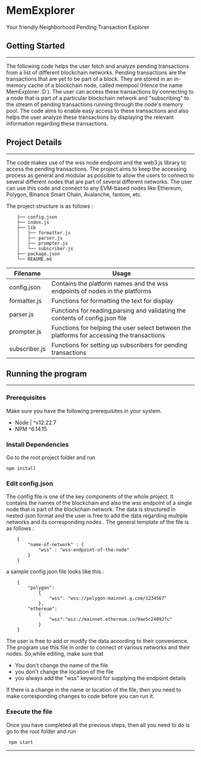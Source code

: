 # MemExplorer

Your friendly Neighborhood Pending Transaction Explorer

## Getting Started

---

The following code helps the user fetch and analyze pending transactions from a list of different blockchain networks. Pending transactions are the transactions that are yet to be part of a block. They are stored in an in-memory cache of a blockchain node, called mempool (Hence the name MemExplorer :D ). The user can access these transactions by connecting to a node that is part of a particular blockchain network and "subscribing" to the stream of pending transactions running through the node's memory pool. The code aims to enable easy access to these transactions and also helps the user analyze these transactions by displaying the relevant information regarding these transactions.

## Project Details

---

The code makes use of the wss node endpoint and the web3.js library to access the pending transactions. The project aims to keep the accessing process as general and modular as possible to allow the users to connect to several different nodes that are part of several different networks. The user can use this code and connect to any EVM-based nodes like Ethereum, Polygon, Binance Smart Chain, Avalanche, fantom, etc.

The project structure is as follows :

```
    ├── config.json
    ├── index.js
    ├── lib
    │   ├── formatter.js
    │   ├── parser.js
    │   ├── prompter.js
    │   └── subscriber.js
    ├── package.json
    └── README.md
```

| Filename      | Usage                                                                                      |
| ------------- | ------------------------------------------------------------------------------------------ |
| config.json   | Contains the platform names and the wss endpoints of nodes in the platforms                |
| formatter.js  | Functions for formatting the text for display                                              |
| parser.js     | Functions for reading,parsing and validating the contents of config.json file              |
| prompter.js   | Functions for helping the user select between the platforms for accessing the transactions |
| subscriber.js | Functions for setting up subscribers for pending transactions                              |

## Running the program

---

### Prerequisites

Make sure you have the following prerequisites in your system.

* Node | ^v12.22.7
* NPM  ^6.14.15

### Install Dependencies

Go to the root project folder and run

    npm install

### Edit config.json

The config file is one of the key components of the whole project. It contains the names of the blockchain and also the wss endpoint of a single node that is part of the blockchain network. The data is structured in nested-json format and the user is free to add the data regarding multiple networks and its corresponding nodes . The general template of the file is as follows :
```
    {
        "name-of-network" : {
            "wss" : "wss-endpoint-of-the-node"
        }
    }

```
a sample config.json file looks like this :

```
    {
        "polygon":
            {
                "wss": "wss://polygon-mainnet.g.com/1234567"
            },
        "ethereum":
            {
                "wss":"wss://mainnet.ethereum.io/9ae5c24092fc"
            }
    }

```
The user is free to add or modify the data according to their convenience. The program use this file in order to connect ot various networks and their nodes. So,while editing, make sure that

  * You don't change the name of the file
  * you don't change the location of the file
  * you always add the "wss" keyword for supplying the endpoint details
  
If there is a change in the name or location of the file, then you need to make corresponding changes to code before you can run it.

### Execute the file

Once you have completed all the previous steps, then all you need to do is go to the root folder and run
```
 npm start
```

---